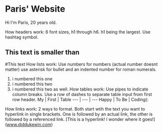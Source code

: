 # Paris' Website

Hi I'm Paris, 20 years old.


How headers work: 6 font sizes, h1 through h6. h1 being the largest. Use hashtag symbol.
## This text is smaller than
#This text
How lists work: Use numbers for numbers (actual number doesnt matter) use asterisk for bullet and an indented number for roman numerals.
1. i numbered this one
2. i numbered this two
2. i numbered this two as well.
How tables work: Use pipes to indicate column breaks. Use a row of dashes to separate table input from first row header.
My | First | Table 
 --- | --- | --- 
 Happy | To Be | Coding(: 

How links work: 2 ways to format. Both start wtih the text you want to hyperlink in single brackets. One is followed by an actual link,
the other is followed by a referenced link.
[This is a hyperlink! I wonder where it goes!] (www.diddukewin.com)
